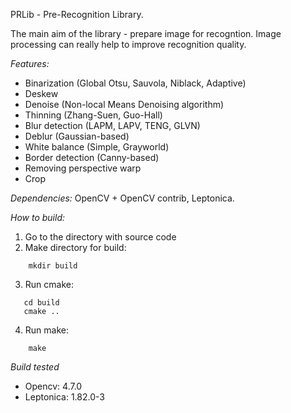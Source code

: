 PRLib - Pre-Recognition Library.

The main aim of the library - prepare image for recogntion. Image processing can really help to improve recognition quality.

*Features:*
* Binarization (Global Otsu, Sauvola, Niblack, Adaptive)
* Deskew
* Denoise (Non-local Means Denoising algorithm)
* Thinning (Zhang-Suen, Guo-Hall)
* Blur detection (LAPM, LAPV, TENG, GLVN)
* Deblur (Gaussian-based)
* White balance (Simple, Grayworld)
* Border detection (Canny-based)
* Removing perspective warp
* Crop

*Dependencies:* OpenCV + OpenCV contrib, Leptonica.

*How to build:*
1) Go to the directory with source code
2) Make directory for build:
```
    mkdir build
```
3) Run cmake:
```
   cd build 
   cmake ..
```    
4) Run make:
```
    make
```    

*Build tested*

- Opencv: 4.7.0
- Leptonica: 1.82.0-3
